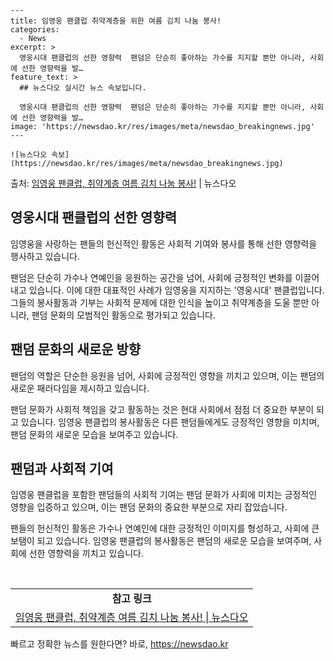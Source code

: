     ---
    title: 임영웅 팬클럽 취약계층을 위한 여름 김치 나눔 봉사!
    categories:
      - News
    excerpt: >
      영웅시대 팬클럽의 선한 영향력  팬덤은 단순히 좋아하는 가수를 지지할 뿐만 아니라, 사회에 선한 영향력을 발…
    feature_text: >
      ## 뉴스다오 실시간 뉴스 속보입니다.
    
      영웅시대 팬클럽의 선한 영향력  팬덤은 단순히 좋아하는 가수를 지지할 뿐만 아니라, 사회에 선한 영향력을 발…
    image: 'https://newsdao.kr/res/images/meta/newsdao_breakingnews.jpg'
    ---
    
    ![뉴스다오 속보](https://newsdao.kr/res/images/meta/newsdao_breakingnews.jpg)

<p>출처: <a href="https://newsdao.kr/4407" rel="dofollow">임영웅 팬클럽, 취약계층 여름 김치 나눔 봉사!</a> | 뉴스다오</p>

<h2 data-ke-size="size26">영웅시대 팬클럽의 선한 영향력</h2>
임영웅을 사랑하는 팬들의 헌신적인 활동은 사회적 기여와 봉사를 통해 선한 영향력을 행사하고 있습니다.

<p data-ke-size="size16">팬덤은 단순히 가수나 연예인을 응원하는 공간을 넘어, 사회에 긍정적인 변화를 이끌어내고 있습니다. 이에 대한 대표적인 사례가 임영웅을 지지하는 '영웅시대' 팬클럽입니다. 그들의 봉사활동과 기부는 사회적 문제에 대한 인식을 높이고 취약계층을 도울 뿐만 아니라, 팬덤 문화의 모범적인 활동으로 평가되고 있습니다.</p>

<h2 data-ke-size="size26">팬덤 문화의 새로운 방향</h2>
팬덤의 역할은 단순한 응원을 넘어, 사회에 긍정적인 영향을 끼치고 있으며, 이는 팬덤의 새로운 패러다임을 제시하고 있습니다.

<p data-ke-size="size16">팬덤 문화가 사회적 책임을 갖고 활동하는 것은 현대 사회에서 점점 더 중요한 부분이 되고 있습니다. 임영웅 팬클럽의 봉사활동은 다른 팬덤들에게도 긍정적인 영향을 미치며, 팬덤 문화의 새로운 모습을 보여주고 있습니다.</p>

<h2 data-ke-size="size26">팬덤과 사회적 기여</h2>
임영웅 팬클럽을 포함한 팬덤들의 사회적 기여는 팬덤 문화가 사회에 미치는 긍정적인 영향을 입증하고 있으며, 이는 팬덤 문화의 중요한 부분으로 자리 잡았습니다.

<p data-ke-size="size16">팬들의 헌신적인 활동은 가수나 연예인에 대한 긍정적인 이미지를 형성하고, 사회에 큰 보탬이 되고 있습니다. 임영웅 팬클럽의 봉사활동은 팬덤의 새로운 모습을 보여주며, 사회에 선한 영향력을 끼치고 있습니다.</p>

<p data-ke-size="size16">&nbsp;</p>
<table>
   <tbody>
      <tr>
         <td style="text-align: center; height: 17px;"><b>참고 링크</b></td>
      </tr>
      <tr>
         <td style="text-align: center; height: 17px;"><a href="https://newsdao.kr/4407">임영웅 팬클럽, 취약계층 여름 김치 나눔 봉사! | 뉴스다오</a></td>
      </tr>
   </tbody>
</table>
<p data-ke-size="size16"></p> 

빠르고 정확한 뉴스를 원한다면? 바로, <a href="https://newsdao.kr" rel="dofollow">https://newsdao.kr</a>


    
